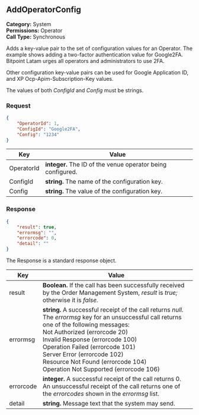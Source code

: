 ## AddOperatorConfig

**Category:** System<br />**Permissions:** Operator<br />**Call Type:** Synchronous

Adds a key-value pair to the set of configuration values for an Operator. The example shows adding a two-factor authentication value for Google2FA. Bitpoint Latam  urges all operators and administrators to use 2FA.

Other configuration key-value pairs can be used for Google Application ID, and XP Ocp-Apim-Subscription-Key values.

The values of both *ConfigId* and *Config* must be strings.

### Request

```json
{
    "OperatorId": 1,
    "ConfigId": "Google2FA",
    "Config": "1234"
}
```

| Key        | Value                                                       |
| ---------- | ----------------------------------------------------------- |
| OperatorId | **integer.** The ID of the venue operator being configured. |
| ConfigId   | **string.** The name of the configuration key.              |
| Config     | **string.** The value of the configuration key.             |

### Response

```json
{
    "result": true,
    "errormsg": "",
    "errorcode": 0,
    "detail": ""
}
```
The Response is a standard response object.

| Key       | Value                                                        |
| --------- | ------------------------------------------------------------ |
| result    | **Boolean.** If the call has been successfully received by the Order Management System, *result* is *true;* otherwise it is *false.* |
| errormsg  | **string.** A successful receipt of the call returns *null.* The *errormsg* key for an unsuccessful call returns one of the following messages:<br />Not Authorized (errorcode 20)<br />Invalid Response (errorcode 100)<br />Operation Failed (errorcode 101)<br />Server Error (errorcode 102)<br />Resource Not Found (errorcode 104)<br />Operation Not Supported (errorcode 106) |
| errorcode | **integer.** A successful receipt of the call returns 0. An unsuccessful receipt of the call returns one of the *errorcodes* shown in the *errormsg* list. |
| detail    | **string.** Message text that the system may send.           |
